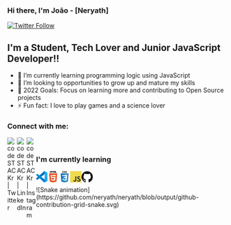 ### Hi there, I'm João - [Neryath] 

[![Twitter Follow](https://img.shields.io/badge/twitter-ndev-informational)](https://twitter.com/intent/follow?original_referer=https%3A%2F%2Fgithub.com%2Fneryathdev&screen_name=neryathdev)

## I'm a Student, Tech Lover and Junior JavaScript Developer!!

- 🌱 I’m currently learning programming logic using JavaScript
- 👯 I’m looking to opportunities to grow up and mature my skills
- 🥅 2022 Goals: Focus on learning more and contributing to Open Source projects
- ⚡ Fun fact: I love to play games and a science lover

### Connect with me:

[<img align="left" alt="codeSTACKr | Twitter" width="22px" src="https://cdn.jsdelivr.net/npm/simple-icons@v3/icons/twitter.svg" />][twitter]
[<img align="left" alt="codeSTACKr | LinkedIn" width="22px" src="https://cdn.jsdelivr.net/npm/simple-icons@v3/icons/linkedin.svg" />][linkedin]
[<img align="left" alt="codeSTACKr | Instagram" width="22px" src="https://cdn.jsdelivr.net/npm/simple-icons@v3/icons/instagram.svg" />][instagram]

<br />

### I'm currently learning

<img align="left" alt="Visual Studio Code" width="26px" src="https://raw.githubusercontent.com/github/explore/80688e429a7d4ef2fca1e82350fe8e3517d3494d/topics/visual-studio-code/visual-studio-code.png" />
<img align="left" alt="HTML5" width="26px" src="https://raw.githubusercontent.com/github/explore/80688e429a7d4ef2fca1e82350fe8e3517d3494d/topics/html/html.png" />
<img align="left" alt="CSS3" width="26px" src="https://raw.githubusercontent.com/github/explore/80688e429a7d4ef2fca1e82350fe8e3517d3494d/topics/css/css.png" />
<img align="left" alt="JavaScript" width="26px" src="https://raw.githubusercontent.com/github/explore/80688e429a7d4ef2fca1e82350fe8e3517d3494d/topics/javascript/javascript.png" />
<img align="left" alt="GitHub" width="26px" src="https://raw.githubusercontent.com/github/explore/78df643247d429f6cc873026c0622819ad797942/topics/github/github.png" />

<br />
<br />

</details>

[twitter]: https://twitter.com/neryathdev
[instagram]: https://instagram.com/joaowice
[linkedin]: https://www.linkedin.com/in/jo%C3%A3o-pedro-ferreira-268ba8229/

<div>
![Snake animation](https://github.com/neryath/neryath/blob/output/github-contribution-grid-snake.svg)
</div>
